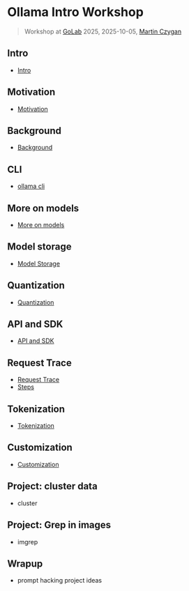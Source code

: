 # Ollama Intro Workshop

> Workshop at [GoLab](https://golab.io) 2025, 2025-10-05, [Martin
> Czygan](https://de.linkedin.com/in/martin-czygan-58348842)

## Intro

* [Intro](10-Intro.md)

## Motivation

* [Motivation](15-Motivation.md)

## Background

* [Background](20-Background.md)

## CLI

* [ollama cli](25-CLI.md)

## More on models

* [More on models](28-More-on-Models.md)

## Model storage

* [Model Storage](31-Model-Storage.md)

## Quantization

* [Quantization](29-Quantization.md)

## API and SDK

* [API and SDK](50-API.md)

## Request Trace

* [Request Trace](60-Request-Trace.md)
* [Steps](61-Steps.md)

## Tokenization

* [Tokenization](36-Tokenization.md)

## Customization

* [Customization](47-Customization.md)

## Project: cluster data

* cluster

## Project: Grep in images

* imgrep

## Wrapup

* prompt hacking project ideas
